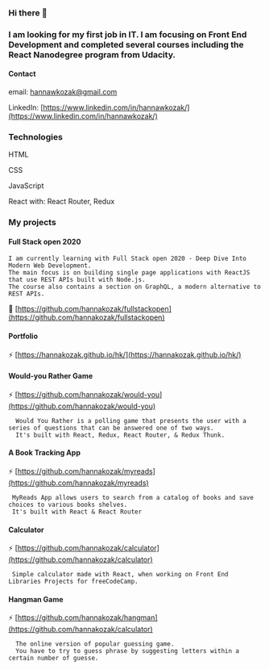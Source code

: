 ### Hi there 👋

### I am looking for my first job in IT. I am focusing on Front End Development and completed several courses including the React Nanodegree program from Udacity.

#### Contact
email: hannawkozak@gmail.com

LinkedIn: [https://www.linkedin.com/in/hannawkozak/](https://www.linkedin.com/in/hannawkozak/)

### Technologies

HTML

CSS

JavaScript

React with: React Router, Redux

### My projects

#### Full Stack open 2020

    I am currently learning with Full Stack open 2020 - Deep Dive Into Modern Web Development. 
    The main focus is on building single page applications with ReactJS that use REST APIs built with Node.js. 
    The course also contains a section on GraphQL, a modern alternative to REST APIs.

   🔭 [https://github.com/hannakozak/fullstackopen](https://github.com/hannakozak/fullstackopen)

#### Portfolio
  
   ⚡ [https://hannakozak.github.io/hk/](https://hannakozak.github.io/hk/)
     
#### Would-you Rather Game

   ⚡ [https://github.com/hannakozak/would-you](https://github.com/hannakozak/would-you)

      Would You Rather is a polling game that presents the user with a series of questions that can be answered one of two ways. 
      It's built with React, Redux, React Router, & Redux Thunk.

#### A Book Tracking App
     
   ⚡ [https://github.com/hannakozak/myreads](https://github.com/hannakozak/myreads)
     
     MyReads App allows users to search from a catalog of books and save choices to various books shelves. 
     It's built with React & React Router
     
 #### Calculator
 
   ⚡ [https://github.com/hannakozak/calculator](https://github.com/hannakozak/calculator)
     
     Simple calculator made with React, when working on Front End Libraries Projects for freeCodeCamp.
     
 #### Hangman Game
 
   ⚡ [https://github.com/hannakozak/hangman](https://github.com/hannakozak/calculator)

      The online version of popular guessing game. 
      You have to try to guess phrase by suggesting letters within a certain number of guesse.


